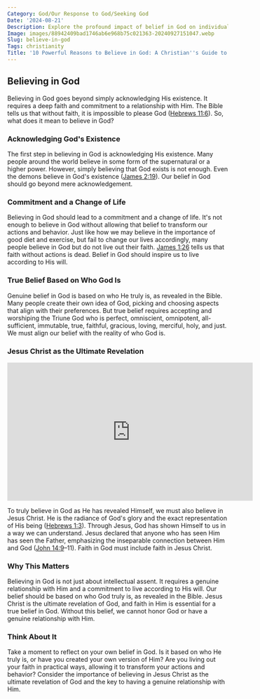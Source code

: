 ```yaml
---
Category: God/Our Response to God/Seeking God
Date: '2024-08-21'
Description: Explore the profound impact of belief in God on individuals and societies in this enlightening article. Delve into the reasons people embrace faith and the influence it has on their lives.
Image: images/88942409bad1746ab6e968b75c021363-20240927151047.webp
Slug: believe-in-god
Tags: christianity
Title: '10 Powerful Reasons to Believe in God: A Christian''s Guide to Faith'
---
```


## Believing in God

Believing in God goes beyond simply acknowledging His existence. It requires a deep faith and commitment to a relationship with Him. The Bible tells us that without faith, it is impossible to please God ([Hebrews 11:6](https://www.bibleref.com/Hebrews/11/Hebrews-11-6.html)). So, what does it mean to believe in God?

### Acknowledging God's Existence

The first step in believing in God is acknowledging His existence. Many people around the world believe in some form of the supernatural or a higher power. However, simply believing that God exists is not enough. Even the demons believe in God's existence ([James 2:19](https://www.bibleref.com/James/2/James-2-19.html)). Our belief in God should go beyond mere acknowledgement.

### Commitment and a Change of Life

Believing in God should lead to a commitment and a change of life. It's not enough to believe in God without allowing that belief to transform our actions and behavior. Just like how we may believe in the importance of good diet and exercise, but fail to change our lives accordingly, many people believe in God but do not live out their faith. [James 1:26](https://www.bibleref.com/James/1/James-1-26.html) tells us that faith without actions is dead. Belief in God should inspire us to live according to His will.

### True Belief Based on Who God Is

Genuine belief in God is based on who He truly is, as revealed in the Bible. Many people create their own idea of God, picking and choosing aspects that align with their preferences. But true belief requires accepting and worshiping the Triune God who is perfect, omniscient, omnipotent, all-sufficient, immutable, true, faithful, gracious, loving, merciful, holy, and just. We must align our belief with the reality of who God is.

### Jesus Christ as the Ultimate Revelation


<iframe width="560" height="315" src="https://www.youtube.com/embed/FtUNQpu2b7Q" frameborder="0" allow="autoplay; encrypted-media" allowfullscreen></iframe>


To truly believe in God as He has revealed Himself, we must also believe in Jesus Christ. He is the radiance of God's glory and the exact representation of His being ([Hebrews 1:3](https://www.bibleref.com/Hebrews/1/Hebrews-1-3.html)). Through Jesus, God has shown Himself to us in a way we can understand. Jesus declared that anyone who has seen Him has seen the Father, emphasizing the inseparable connection between Him and God ([John 14:9](https://www.bibleref.com/John/14/John-14-9.html)–11). Faith in God must include faith in Jesus Christ.

### Why This Matters

Believing in God is not just about intellectual assent. It requires a genuine relationship with Him and a commitment to live according to His will. Our belief should be based on who God truly is, as revealed in the Bible. Jesus Christ is the ultimate revelation of God, and faith in Him is essential for a true belief in God. Without this belief, we cannot honor God or have a genuine relationship with Him.

### Think About It

Take a moment to reflect on your own belief in God. Is it based on who He truly is, or have you created your own version of Him? Are you living out your faith in practical ways, allowing it to transform your actions and behavior? Consider the importance of believing in Jesus Christ as the ultimate revelation of God and the key to having a genuine relationship with Him.